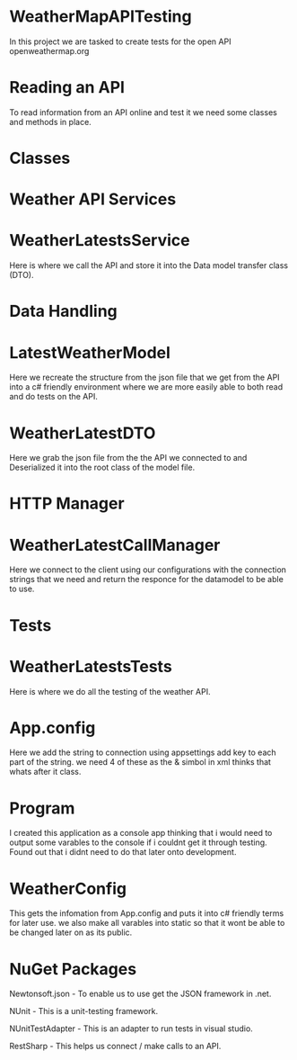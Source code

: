 # WeatherMapAPITesting
In this project we are tasked to create tests for the  open API openweathermap.org

# Reading an API
To read information from an API online and test it we need some classes and methods in place.

# Classes

# Weather API Services
# WeatherLatestsService
Here is where we call the API and store it into the Data model transfer class (DTO).

# Data Handling
# LatestWeatherModel
Here we recreate the structure from the json file that we get from the API into a c# friendly environment where we are more easily able to both read and do tests on the API.

# WeatherLatestDTO
Here we grab the json file from the the API we connected to and Deserialized it into the root class of the model file.

# HTTP Manager
# WeatherLatestCallManager
Here we connect to the client using our configurations with the connection strings that we need and return the responce for the datamodel to be able to use.

# Tests
# WeatherLatestsTests
Here is where we do all the testing of the weather API.

# App.config
Here we add the string to connection using appsettings add key to each part of the string. we need 4 of these as the & simbol in xml thinks that whats after it class.

# Program
I created this application as a console app thinking that i would need to output some varables to the console if i couldnt get it through testing. Found out that i didnt need to do that later onto development.

# WeatherConfig
This gets the infomation from App.config and puts it into c# friendly terms for later use. we also make all varables into static so that it wont be able to be changed later on as its public.

# NuGet Packages
Newtonsoft.json - To enable us to use get the JSON framework in .net.

NUnit - This is a unit-testing framework.

NUnitTestAdapter -  This is an adapter to run tests in visual studio.

RestSharp - This helps us connect / make calls to an API.
